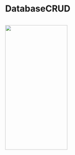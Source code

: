 # DatabaseCRUD
</br>
<img src="https://user-images.githubusercontent.com/79467236/200253546-13205708-0c3a-4673-a80d-f111174f3f71.jpg" width="200" height="400">

